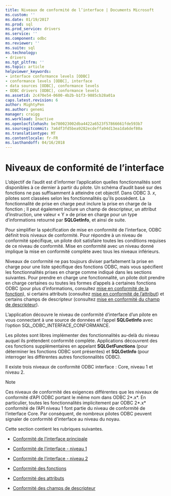 ```yaml
---
title: Niveaux de conformité de l’interface | Documents Microsoft
ms.custom: ''
ms.date: 01/19/2017
ms.prod: sql
ms.prod_service: drivers
ms.service: ''
ms.component: odbc
ms.reviewer: ''
ms.suite: sql
ms.technology:
- drivers
ms.tgt_pltfrm: ''
ms.topic: article
helpviewer_keywords:
- interface conformance levels [ODBC]
- conformance levels [ODBC], interface
- data sources [ODBC], conformance levels
- ODBC drivers [ODBC], conformance levels
ms.assetid: 2c470e54-0600-4b2b-b1f3-9885cb28a01a
caps.latest.revision: 6
author: MightyPen
ms.author: genemi
manager: craigg
ms.workload: Inactive
ms.openlocfilehash: be780023002dba4422a6523f57866661fde593b7
ms.sourcegitcommit: 7a6df3fd5bea9282ecdeffa94d13ea1da6def80a
ms.translationtype: MT
ms.contentlocale: fr-FR
ms.lasthandoff: 04/16/2018
---
```

# <a name="interface-conformance-levels"></a>Niveaux de conformité de l’interface
L’objectif de l’audit est d’informer l’application quelles fonctionnalités sont disponibles à ce dernier à partir du pilote. Un schéma d’audit basé sur des fonctions ne pas suffisamment à atteindre cet objectif. Dans ODBC 3. *x*, pilotes sont classées selon les fonctionnalités qu’ils possèdent. La fonctionnalité de prise en charge peut inclure la prise en charge de la fonction ; Il peut également inclure un champ de descripteur, un attribut d’instruction, une valeur « Y » de prise en charge pour un type d’informations retourné par **SQLGetInfo**, et ainsi de suite.  
  
 Pour simplifier la spécification de mise en conformité de l’interface, ODBC définit trois niveaux de conformité. Pour répondre à un niveau de conformité spécifique, un pilote doit satisfaire toutes les conditions requises de ce niveau de conformité. Mise en conformité avec un niveau donné implique la mise en conformité complète avec tous les niveaux inférieurs.  
  
 Niveaux de conformité ne pas toujours diviser parfaitement la prise en charge pour une liste spécifique des fonctions ODBC, mais vous spécifient les fonctionnalités prises en charge comme indiqué dans les sections suivantes. Pour prendre en charge une fonctionnalité, un pilote doit prendre en charge certaines ou toutes les formes d’appels à certaines fonctions ODBC (pour plus d’informations, consultez [mise en conformité de la fonction](../../../odbc/reference/develop-app/function-conformance.md)), si certains attributs (consultez [mise en conformité de l’attribut](../../../odbc/reference/develop-app/attribute-conformance.md)) et certains champs de descripteur (consultez [mise en conformité du champ de descripteur](../../../odbc/reference/develop-app/descriptor-field-conformance.md)).  
  
 L’application découvre le niveau de conformité d’interface d’un pilote en vous connectant à une source de données et l’appel **SQLGetInfo** avec l’option SQL_ODBC_INTERFACE_CONFORMANCE.  
  
 Les pilotes sont libres implémenter des fonctionnalités au-delà du niveau auquel ils prétendent conformité complète. Applications découvrent des ces fonctions supplémentaires en appelant **SQLGetFunctions** (pour déterminer les fonctions ODBC sont présentes) et **SQLGetInfo** (pour interroger les différentes autres fonctionnalités ODBC).  
  
 Il existe trois niveaux de conformité ODBC interface : Core, niveau 1 et niveau 2.  
  
> [!NOTE]  
>  Ces niveaux de conformité des exigences différentes que les niveaux de conformité d’API ODBC portant le même nom dans ODBC 2*.x*. En particulier, toutes les fonctionnalités implicitement par ODBC 2*.x* conformité de l’API niveau 1 font partie du niveau de conformité de l’interface Core. Par conséquent, de nombreux pilotes ODBC peuvent signaler de conformité d’interface au niveau du noyau.  
  
 Cette section contient les rubriques suivantes.  
  
-   [Conformité de l’interface principale](../../../odbc/reference/develop-app/core-interface-conformance.md)  
  
-   [Conformité de l’interface - niveau 1](../../../odbc/reference/develop-app/level-1-interface-conformance.md)  
  
-   [Conformité de l’interface - niveau 2](../../../odbc/reference/develop-app/level-2-interface-conformance.md)  
  
-   [Conformité des fonctions](../../../odbc/reference/develop-app/function-conformance.md)  
  
-   [Conformité des attributs](../../../odbc/reference/develop-app/attribute-conformance.md)  
  
-   [Conformité des champs de descripteur](../../../odbc/reference/develop-app/descriptor-field-conformance.md)
